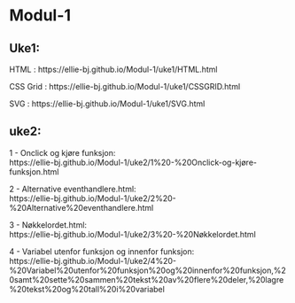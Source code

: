 # Modul-1

<h2>Uke1:</h2>
<p>
  HTML      : https://ellie-bj.github.io/Modul-1/uke1/HTML.html                      
</p>

<p>
  CSS Grid  : https://ellie-bj.github.io/Modul-1/uke1/CSSGRID.html                     
</p>

<p>
  SVG       : https://ellie-bj.github.io/Modul-1/uke1/SVG.html
</p>


<h2>uke2:</h2>
<p>
  1 - Onclick og kjøre funksjon:<br>
          https://ellie-bj.github.io/Modul-1/uke2/1%20-%20Onclick-og-kjøre-funksjon.html
</p>

<p>
  2 - Alternative eventhandlere.html:<br>
          https://ellie-bj.github.io/Modul-1/uke2/2%20-%20Alternative%20eventhandlere.html
</p>

<p>
 3 - Nøkkelordet.html:<br>
          https://ellie-bj.github.io/Modul-1/uke2/3%20-%20Nøkkelordet.html 
</p>

<p>
  4 - Variabel utenfor funksjon og innenfor funksjon:<br>
          https://ellie-bj.github.io/Modul-1/uke2/4%20-%20Variabel%20utenfor%20funksjon%20og%20innenfor%20funksjon,%20samt%20sette%20sammen%20tekst%20av%20flere%20deler,%20lagre%20tekst%20og%20tall%20i%20variabel
</p>
